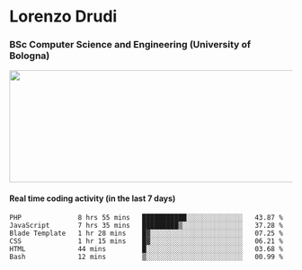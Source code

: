 # Lorenzo Drudi
### BSc Computer Science and Engineering (University of Bologna)

<img src="https://github-readme-stats-lorenzodrudi.vercel.app//api?username=LorenzoDrudi&count_private=true&show_icons=true&theme=gruvbox" height=200px width=550px>

<!---Use wakatime plugins to track the coding time--->
#### Real time coding activity (in the last 7 days)
<!--START_SECTION:waka-->

```text
PHP              8 hrs 55 mins   ███████████░░░░░░░░░░░░░░   43.87 %
JavaScript       7 hrs 35 mins   █████████▒░░░░░░░░░░░░░░░   37.28 %
Blade Template   1 hr 28 mins    █▓░░░░░░░░░░░░░░░░░░░░░░░   07.25 %
CSS              1 hr 15 mins    █▓░░░░░░░░░░░░░░░░░░░░░░░   06.21 %
HTML             44 mins         █░░░░░░░░░░░░░░░░░░░░░░░░   03.68 %
Bash             12 mins         ▒░░░░░░░░░░░░░░░░░░░░░░░░   00.99 %
```

<!--END_SECTION:waka-->
